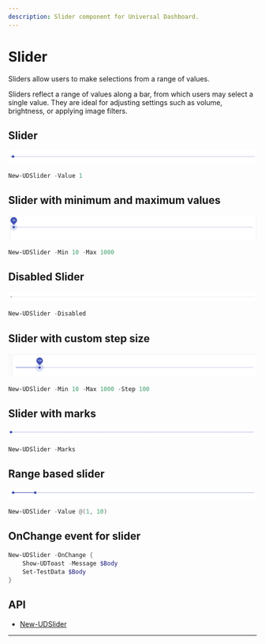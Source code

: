 ```yaml
---
description: Slider component for Universal Dashboard.
---
```


# Slider

Sliders allow users to make selections from a range of values.

Sliders reflect a range of values along a bar, from which users may select a single value. They are ideal for adjusting settings such as volume, brightness, or applying image filters.

## Slider

![](<../../../../.gitbook/assets/image (46).png>)

```powershell
New-UDSlider -Value 1
```

## Slider with minimum and maximum values

![](<../../../../.gitbook/assets/image (47).png>)

```powershell
New-UDSlider -Min 10 -Max 1000
```

## Disabled Slider

![](<../../../../.gitbook/assets/image (49).png>)

```powershell
New-UDSlider -Disabled
```

## Slider with custom step size

![](<../../../../.gitbook/assets/image (48).png>)

```powershell
New-UDSlider -Min 10 -Max 1000 -Step 100
```

## Slider with marks

![](<../../../../.gitbook/assets/image (50).png>)

```powershell
New-UDSlider -Marks
```

## Range based slider

![](<../../../../.gitbook/assets/image (51).png>)

```powershell
New-UDSlider -Value @(1, 10)
```

## OnChange event for slider

```powershell
New-UDSlider -OnChange {
    Show-UDToast -Message $Body 
    Set-TestData $Body
}
```

## API

* [New-UDSlider](https://github.com/ironmansoftware/universal-docs/blob/master/cmdlets/New-UDSlider.txt)

****
